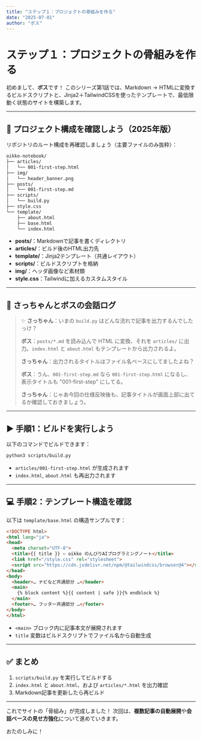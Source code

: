 ```yaml
---
title: "ステップ１：プロジェクトの骨組みを作る"
date: "2025-07-01"
author: "ボス"
---
```


# ステップ１：プロジェクトの骨組みを作る

初めまして、**ボス**です！
このシリーズ第1話では、Markdown → HTMLに変換するビルドスクリプトと、Jinja2＋TailwindCSSを使ったテンプレートで、最低限動く状態のサイトを構築します。

---

## 👢 プロジェクト構成を確認しよう（2025年版）

リポジトリのルート構成を再確認しましょう（主要ファイルのみ抜粋）：

```bash
oikko-notebook/
├── articles/
│   └── 001-first-step.html
├── img/
│   └── header_banner.png
├── posts/
│   └── 001-first-step.md
├── scripts/
│   └── build.py
├── style.css
└── template/
    ├── about.html
    ├── base.html
    └── index.html
```

* **posts/**：Markdownで記事を書くディレクトリ
* **articles/**：ビルド後のHTML出力先
* **template/**：Jinja2テンプレート（共通レイアウト）
* **scripts/**：ビルドスクリプトを格納
* **img/**：ヘッダ画像など素材類
* **style.css**：Tailwindに加えるカスタムスタイル

---

## 🤖 さっちゃんとボスの会話ログ

> ✨ **さっちゃん**：いまの `build.py` はどんな流れで記事を出力するんでしたっけ？
>
> **ボス**：`posts/*.md` を読み込んで HTML に変換、それを `articles/` に出力。`index.html` と `about.html` もテンプレートから出力されるよ。
>
> **さっちゃん**：出力されるタイトルはファイル名ベースにしてましたよね？
>
> **ボス**：うん、`001-first-step.md` なら `001-first-step.html` になるし、表示タイトルも "001-first-step" にしてる。
>
> **さっちゃん**：じゃあ今回の仕様反映後も、記事タイトルが画面上部に出てるか確認しておきましょう。

---

## ▶️ 手順1：ビルドを実行しよう

以下のコマンドでビルドできます：

```bash
python3 scripts/build.py
```

* `articles/001-first-step.html` が生成されます
* `index.html`, `about.html` も再出力されます

---

## 💻 手順2：テンプレート構造を確認

以下は `template/base.html` の構造サンプルです：

```html
<!DOCTYPE html>
<html lang="ja">
<head>
  <meta charset="UTF-8">
  <title>{{ title }} – oikko のんびりAIプログラミングノート</title>
  <link href="/style.css" rel="stylesheet">
  <script src="https://cdn.jsdelivr.net/npm/@tailwindcss/browser@4"></script>
</head>
<body>
  <header>… ナビなど共通部分 …</header>
  <main>
    {% block content %}{{ content | safe }}{% endblock %}
  </main>
  <footer>… フッター共通部分 …</footer>
</body>
</html>
```

* `<main>` ブロック内に記事本文が展開されます
* `title` 変数はビルドスクリプトでファイル名から自動生成

---

## ✅ まとめ

1. `scripts/build.py` を実行してビルドする
2. `index.html` と `about.html`、および `articles/*.html` を出力確認
3. Markdown記事を更新したら再ビルド

---

これでサイトの「骨組み」が完成しました！
次回は、**複数記事の自動展開**や**会話ベースの見せ方強化**について進めていきます。

おたのしみに！
